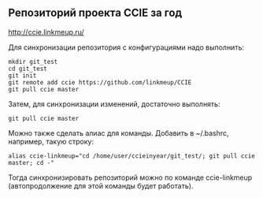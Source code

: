 ## Репозиторий проекта CCIE за год
http://ccie.linkmeup.ru/


Для синхронизации репозитория с конфигурациями надо выполнить:
```code
mkdir git_test
cd git_test
git init
git remote add ccie https://github.com/linkmeup/CCIE
git pull ccie master
 ```
Затем, для синхронизации изменений, достаточно выполнять:
```code
git pull ccie master
```
Можно также сделать алиас для команды.
Добавить в  ~/.bashrc, например, такую строку:
```code
alias ccie-linkmeup="cd /home/user/ccieinyear/git_test/; git pull ccie master; cd -"
```
Тогда синхронизировать репозиторий можно по команде ccie-linkmeup (автопродолжение для этой команды будет работать).
